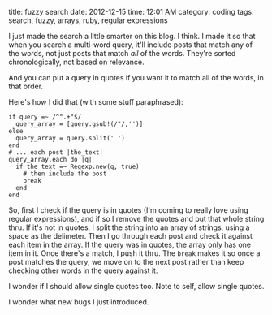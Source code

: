 title: fuzzy search
date: 2012-12-15
time: 12:01 AM
category: coding
tags: search, fuzzy, arrays, ruby, regular expressions

I just made the search a little smarter on this blog. I think. I made it so that when you search a multi-word query, it'll include posts that match any of the words, not just posts that match *all* of the words. They're sorted chronologically, not based on relevance.

And you can put a query in quotes if you want it to match all of the words, in that order.

Here's how I did that (with some stuff paraphrased):

    if query =~ /^".+"$/
      query_array = [query.gsub!(/"/,'')]
    else
      query_array = query.split(' ')
    end
    # ... each post |the_text|
    query_array.each do |q|
      if the_text =~ Regexp.new(q, true)
        # then include the post
        break
      end
    end

So, first I check if the query is in quotes (I'm coming to really love using regular expressions), and if so I remove the quotes and put that whole string thru. If it's not in quotes, I split the string into an array of strings, using a space as the delimeter. Then I go through each post and check it against each item in the array. If the query was in quotes, the array only has one item in it. Once there's a match, I push it thru. The `break` makes it so once a post matches the query, we move on to the next post rather than keep checking other words in the query against it.

I wonder if I should allow single quotes too. Note to self, allow single quotes.

I wonder what new bugs I just introduced.